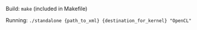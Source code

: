 Build:
`make`
(included in Makefile)

Running:
`./standalone {path_to_xml} {destination_for_kernel} "OpenCL"`